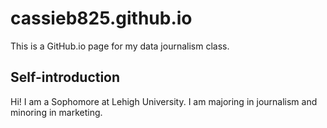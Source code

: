 # cassieb825.github.io
This is a GitHub.io page for my data journalism class.
## Self-introduction

Hi! I am a Sophomore at Lehigh University. I am majoring in journalism and minoring in marketing. 
